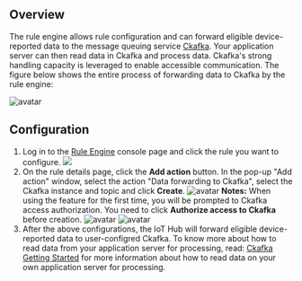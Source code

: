[//]: # (chinagitpath:XXXXX)

## Overview
The rule engine allows rule configuration and can forward eligible device-reported data to the message queuing service [Ckafka](https://cloud.tencent.com/product/CKafka). Your application server can then read data in Ckafka and process data. Ckafka's strong handling capacity is leveraged to enable accessible communication.
The figure below shows the entire process of forwarding data to Ckafka by the rule engine:

![avatar](https://main.qcloudimg.com/raw/ae9179db06123982f14857891aeabb8a.png)

## Configuration
1. Log in to the [Rule Engine](https://console.cloud.tencent.com/iotcloud/rules/rule) console page and click the rule you want to configure.
![](https://main.qcloudimg.com/raw/0a0a0e5bc48aa0d4492ac0b8d3c7413c.png)
2. On the rule details page, click the **Add action** button. In the pop-up "Add action" window, select the action "Data forwarding to Ckafka", select the Ckafka instance and topic and click **Create**.
![avatar](https://main.qcloudimg.com/raw/6a4d5306bbaa262eafe9a5fa722419f3.png) 
**Notes:** When using the feature for the first time, you will be prompted to Ckafka access authorization. You need to click **Authorize access to Ckafka** before creation.
![avatar](https://main.qcloudimg.com/raw/29340fdc4f0e0fab626b3d122c10c3f1.png) 
![avatar](https://main.qcloudimg.com/raw/0a66a55631655ea584bb502f5e211825.png)
3. After the above configurations, the IoT Hub will forward eligible device-reported data to user-configred Ckafka. To know more about how to read data from your application server for processing, read: [Ckafka Getting Started](https://cloud.tencent.com/document/product/597/10112) for more information about how to read data on your own application server for processing.

